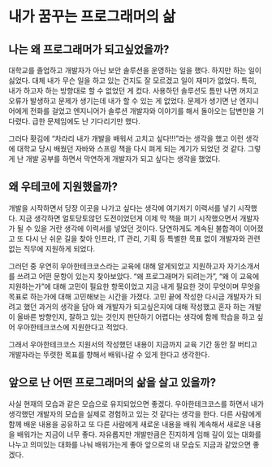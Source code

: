 # 내가 꿈꾸는 프로그래머의 삶

## 나는 왜 프로그래머가 되고싶었을까?

대학교를 졸업하고 개발자가 아닌 보안 솔루션을 운영하는 일을 했다. 하지만 하는 일이 싫었다. 대체 내가 무슨 일을 하고 있는 건지도 잘 모르겠고 일이 재미가 없었다. 특히, 내가 하고자 하는 방향대로 할 수 없었던 게 컸다. 사용하던 솔루션도 틈만 나면 꺼지고 오류가 발생하고 문제가 생기는데 내가 할 수 있는 게 없었다. 문제가 생기면 난 엔지니어에게 전화를 걸었고 엔지니어가 솔루션 개발자와 이야기를 해서 돌아오는 답변만을 기다렸다. 급한 문제임에도 난 기다리기만 했다.

그러다 홧김에 “차라리 내가 개발을 배워서 고치고 싶다!!!”라는 생각을 했고 이런 생각에 대학교 당시 배웠던 자바와 스프링 책을 다시 펴게 되는 계기가 되었던 것 같다. 그렇게 난 개발 공부를 하면서 막연하게 개발자가 되고 싶다는 생각을 했었다.

## 왜 우테코에 지원했을까?

개발을 시작하면서 당장 이곳을 나가고 싶다는 생각에 여기저기 이력서를 넣기 시작했다. 지금 생각하면 얼토당토않던 도전이었던게 이제 막 책을 펴기 시작했으면서 개발자가 될 수 있을 거란 생각에 이력서를 넣었던 것이다. 당연하게도 계속된 불합격이 이어졌고 또 다시 난 쉬운 길을 찾아 인프라, IT 관리, 기획 등 특별한 목표 없이 개발자와 관련없는 직무에 지원하게 되었다.

그러던 중 우연히 우아한테크코스라는 교육에 대해 알게되었고 지원하고자 자기소개서를 쓰려고 어떤 문항이 있는지 찾아보았다. “왜 프로그래머가 되려는가”, “왜 이 교육에 지원하는가”에 대해 고민이 필요한 항목이었고 지금 내게 필요한 것이 무엇이며 무엇을 목표로 하는가에 대해 고민해보는 시간을 가졌다. 고민 끝에 작성한 다시금 개발자가 되려고 했던 과거의 생각을 담아 왜 개발자가 되고싶은지에 대해 작성했고 혼자 하는 개발이 올바른 방향인지, 잘하고 있는 것인지 판단하기 어렵다는 생각에 함께 학습을 하고 싶어 우아한테크코스에 지원한다고 적었다.

그래서 우아한테크코스 지원서의 작성했던 내용이 지금까지 교육 기간 동안 잘 버티고 개발자라는 뚜렷한 목표를 향해서 배워나갈 수 있게 한다고 생각한다.

## 앞으로 난 어떤 프로그래머의 삶을 살고 있을까?

사실 현재의 모습과 같은 모습으로 유지되었으면 좋겠다. 우아한테크코스를 하면서 내가 생각했던 개발자의 모습을 실제로 경험하고 있는 것 같다는 생각을 한다. 다른 사람에게 함께 배운 내용을 공유하고 또 다른 사람에게 새로운 내용을 배워 계속해서 새로운 내용을 배워가는 지금이 너무 좋다. 자유롭지만 개발만큼은 진지하게 임해 깊이 있는 대화를 나누고 의미있는 대화를 나눠 배워가는게 좋아 앞으로의 내 모습도 지금과 같았으면 좋겠다.
